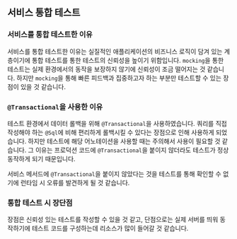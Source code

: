 ## 서비스 통합 테스트

### 서비스를 통합 테스트한 이유

서비스를 통합 테스트한 이유는 실질적인 애플리케이션의 비즈니스 로직이 담겨 있는 계층이기에 통합 테스트를 통한 테스트의 신뢰성을 높이기 위함입니다. `mocking`을 통한
테스트는 실제 환경에서의 동작을 보장하지 않기에 신뢰성이 조금 떨어지는 것 같습니다. 하지만 `mocking`을 통해 빠른 피드백과 집중하고자 하는 부분만 테스트할 수 있는 장점이
있을 것 같습니다.

### `@Transactional`을 사용한 이유

테스트 환경에서 데이터 롤백을 위해 `@Transactional`을 사용하였습니다. 쿼리를 직접 작성해야 하는 `@Sql`에 비해 편리하게 롤백시킬 수 있다는 장점으로
인해 사용하게 되었습니다. 하지만 테스트에 해당 어노테이션을 사용할 때는 주의해서 사용이 필요할 것 같습니다. 그 이유는 프로덕션 코드에 `@Transactional`을 붙이지
않더라도 테스트가 정상 동작하게 되기 때문입니다.

서비스 메서드에 `@Transactional`을 붙이지 않았다는 것을 테스트를 통해 확인할 수 없기에 런타임 시 오류를 발견하게 될 것 같습니다.

### 통합 테스트 시 장단점

장점은 신뢰성 있는 테스트를 작성할 수 있을 것 같고, 단점으로는 실제 서버를 띄워 동작하기에 테스트 코드를 구성하는데 리소스가 많이 들어갈 것 같습니다.
